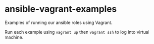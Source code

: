 # ansible-vagrant-examples
Examples of running our ansible roles using Vagrant.

Run each example using `vagrant up` then `vagrant ssh` to log into virtual machine.